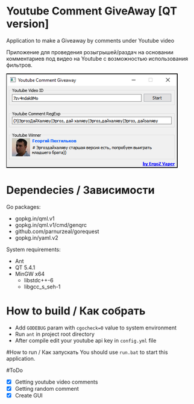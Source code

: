 # Youtube Comment GiveAway [QT version]
Application to make a Giveaway by comments under Youtube video

Приложение для проведения розыгрышей/раздач на основании комментариев под видео на Youtube с возможностью использования фильтров.

![Image of Application](Screenshot.png)

# Dependecies / Зависимости

Go packages:

 - gopkg.in/qml.v1
 - gopkg.in/qml.v1/cmd/genqrc
 - github.com/parnurzeal/gorequest
 - gopkg.in/yaml.v2
 
System requirements:

 - Ant
 - QT 5.4.1
 - MinGW x64
   - libstdc++-6
   - libgcc_s_seh-1
 
# How to build / Как собрать

 - Add `GODEBUG` param with `cgocheck=0` value to system environment
 - Run `ant` in project root directory
 - After compile edit your youtube api key in `config.yml` file

#How to run / Как запускать
You should use `run.bat` to start this application.

#ToDo

- [x] Getting youtube video comments
- [x] Getting random comment
- [x] Create GUI
